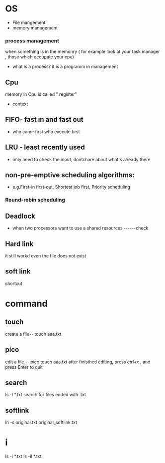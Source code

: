 # OS 
- File mangement
- memory management
### process management
when something is in the memonry ( for example look at your task manager , those which occupate your cpu)
-  what is a process? it is a programm in management

## Cpu
memory in Cpu is called " register"
- context 

## FIFO- fast in and fast out
- who came first who execute first


## LRU - least recently used
- only need to check the input, dontchare about what's already there

## non-pre-emptive scheduling algorithms:
- e.g.First-in first-out, Shortest job first, Priority
scheduling

### Round-robin scheduling


## Deadlock
- when two processors want to use a shared resources
------check     


## Hard link
it still workd even the file does not exist 
## soft link
shortcut

# command
## touch 
create a file-- touch aaa.txt
## pico
edit a file -- pico touch aaa.txt
after finisthed editing, press ctrl+x , and press Enter to quit

## search
ls -l *.txt
search for files ended with .txt

## softlink
ln -s original.txt original_softlink.txt

# i
ls -i *.txt
ls -il *.txt
